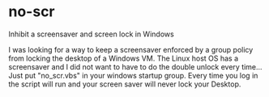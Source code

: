 # no-scr
Inhibit a screensaver and screen lock in Windows


I was looking for a way to keep a screensaver enforced by a group policy from locking the desktop of a Windows VM.  The Linux host OS has a screensaver and I did not want to have to do the double unlock every time...
Just put "no_scr.vbs" in your windows startup group.  Every time you log in the script will run and your screen saver will never lock your Desktop.
